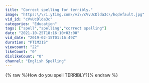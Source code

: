 ```yaml
---
title: "Correct spelling for terribly."
image: "https:\/\/i.ytimg.com\/vi\/cVvUcDlda3c\/hqdefault.jpg"
vid_id: "cVvUcDlda3c"
categories: "Education"
tags: ["spell","spelling","correct spelling"]
date: "2021-10-25T18:16:10+03:00"
vid_date: "2019-02-15T01:16:49Z"
duration: "PT1M21S"
viewcount: "22"
likeCount: "0"
dislikeCount: "0"
channel: "English Spelling"
---
```

{% raw %}How do you spell TERRIBLY?{% endraw %}
